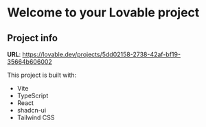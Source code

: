 # Welcome to your Lovable project

## Project info

**URL**: https://lovable.dev/projects/5dd02158-2738-42af-bf19-35664b606002

This project is built with:

- Vite
- TypeScript
- React
- shadcn-ui
- Tailwind CSS
